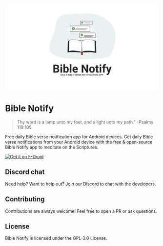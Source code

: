 ![Bible Notify banner](.assets/bible-notify-banner.png)

# Bible Notify

> Thy word is a lamp unto my feet, and a light unto my path." -Psalms 119:105

Free daily Bible verse notification app for Android devices. Get daily Bible verse notifications from your Android device with the free & open-source Bible Notify app to meditate on the Scriptures. 

[<img src="https://fdroid.gitlab.io/artwork/badge/get-it-on.png"
     alt="Get it on F-Droid"
     height="80">](https://f-droid.org/packages/com.correctsyntax.biblenotify/)


## Discord chat

Need help? Want to help out? [Join our Discord](https://discord.gg/KeF95paSep) to chat with the developers.


## Contributing

Contributions are always welcome! Feel free to open a PR or ask questions.


## License

Bible Notify is licensed under the GPL-3.0 License.

